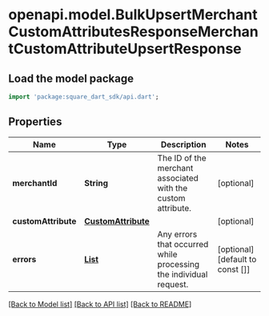 # openapi.model.BulkUpsertMerchantCustomAttributesResponseMerchantCustomAttributeUpsertResponse

## Load the model package
```dart
import 'package:square_dart_sdk/api.dart';
```

## Properties
Name | Type | Description | Notes
------------ | ------------- | ------------- | -------------
**merchantId** | **String** | The ID of the merchant associated with the custom attribute. | [optional] 
**customAttribute** | [**CustomAttribute**](CustomAttribute.md) |  | [optional] 
**errors** | [**List<Error>**](Error.md) | Any errors that occurred while processing the individual request. | [optional] [default to const []]

[[Back to Model list]](../README.md#documentation-for-models) [[Back to API list]](../README.md#documentation-for-api-endpoints) [[Back to README]](../README.md)


